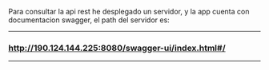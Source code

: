 Para consultar la api rest he desplegado un servidor, y la app cuenta con documentacion swagger,
el path del servidor es:

***************************************************************

### http://190.124.144.225:8080/swagger-ui/index.html#/ ###

***************************************************************
